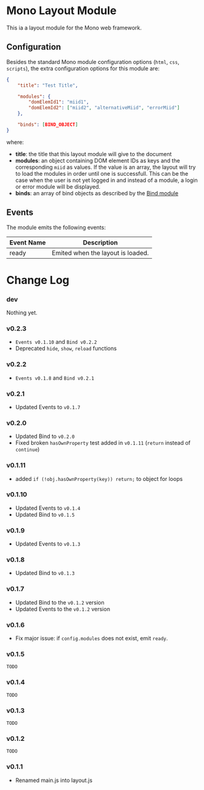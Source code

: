 Mono Layout Module
==================

This ia a layout module for the Mono web framework.

Configuration
-------------

Besides the standard Mono module configuration options (`html`, `css`, `scripts`), the extra configuration options for this module are:

```json
{
    "title": "Test Title",

    "modules": {
        "domElemId1": "miid1",
        "domElemId2": ["miid2", "alternativeMiid", "errorMiid"]
    },

    "binds": [BIND_OBJECT]
}
```

where:

  * **title**: the title that this layout module will give to the document
  * **modules**: an object containing DOM element IDs as keys and the corresponding `miid` as values. If the value is an array, the layout will try to load the modules in order until one is successfull. This can be the case when the user is not yet logged in and instead of a module, a login or error module will be displayed.
  * **binds**: an array of bind objects as described by the [Bind module](https://github.com/jillix/bind)

Events
------

The module emits the following events:

<table>
   <thead>
     <tr>
       <th>
         <div>Event Name</div>
       </th>
       <th>
         <div>Description</div>
       </th>
     </tr>
   </thead>
   <tbody>
     <tr>
       <td>ready</td>
       <td>Emited when the layout is loaded.</td>
     </tr>
   </tbody>
 </table>

# Change Log

### dev
Nothing yet.

### v0.2.3
 - `Events v0.1.10` and `Bind v0.2.2`
 - Deprecated `hide`, `show`, `reload` functions

### v0.2.2
 - `Events v0.1.8` and `Bind v0.2.1`

### v0.2.1
 - Updated Events to `v0.1.7`

### v0.2.0
 - Updated Bind to `v0.2.0`
 - Fixed broken `hasOwnProperty` test added in `v0.1.11` (`return` instead of `continue`)

### v0.1.11
 - added `if (!obj.hasOwnProperty(key)) return;` to object for loops

### v0.1.10
 - Updated Events to `v0.1.4`
 - Updated Bind to `v0.1.5`

### v0.1.9
 - Updated Events to `v0.1.3`

### v0.1.8
 - Updated Bind to `v0.1.3`

### v0.1.7
 - Updated Bind to the `v0.1.2` version
 - Updated Events to the `v0.1.2` version

### v0.1.6
 - Fix major issue: if `config.modules` does not exist, emit `ready`.

### v0.1.5
    TODO

### v0.1.4
    TODO

### v0.1.3
    TODO

### v0.1.2
    TODO

### v0.1.1
  - Renamed main.js into layout.js
